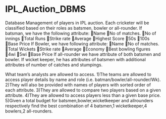# IPL_Auction_DBMS
Database Management of players in IPL auction.  Each cricketer will be classified based on their roles as batsmen, bowler or all-rounder. If batsman, we have the following attribute: 
Name 
No of matches. 
No of innings 
Total Runs 
Strike rate 
Average 
Highest Score 
50s
100s 
Base Price
If Bowler, we have following attribute:
Name 
No of matches.
Total Wickets 
Strike rate 
Average
Economy 
Best bowling figures
4wi
5wi
Base Price
If all-rounder we have attribute of both batsmen and bowler. 
If wicket keeper, he has attributes of batsmen with additional attributes of number of catches and stumpings.   

What team’s analysts are allowed to access.
1)The teams are allowed to access player details by name and role (i.e. batman/bowler/all-rounder/Wk).  
2)They will also be provided with names of players with sorted order of each attribute.
3)They are allowed to compare two players based on a given attribute. 
4)They are allowed to access players less than a given base price. 
5)Given a total budget for batsmen,bowler,wicketkeeper and allrounders respectively find the best combination of 4 batsmen,1 wicketkeeper,4 bowlers,2 all-rounders. 
